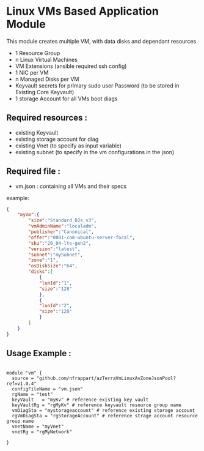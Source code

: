 # Linux VMs Based Application Module
This module creates multiple VM, with data disks and dependant resources
- 1 Resource Group
- n Linux Virtual Machines
- VM Extensions (ansible required ssh config)
- 1 NIC per VM
- n Managed Disks per VM
- Keyvault secrets for primary sudo user Password (to be stored in Existing Core Keyvault)
- 1 storage Account for all VMs boot diags


## Required resources :
- existing Keyvault
- existing storage account for diag
- existing Vnet (to specify as input variable)
- existing subnet (to specify in the vm configurations in the json)

## Required file :
- vm.json : containing all VMs and their specs

example:
```json
{
    "myVm":{
        "size":"Standard_D2s_v3",
        "vmAdminName":"localadm",
        "publisher":"Canonical",
        "offer":"0001-com-ubuntu-server-focal",
        "sku":"20_04-lts-gen2",
		"version":"latest",
        "subnet":"mySubnet",
        "zone":"1",
        "osDiskSize":"64",
        "disks":[
            {
            "lunId":"1",
            "size":"128"
            },
            {
            "lunId":"2",
            "size":"128"
            }
        ]
    }
}
```


## Usage Example :

```hcl

module "vm" {
  source = "github.com/nfrappart/azTerraVmLinuxAvZoneJsonPool?ref=v1.0.4"
  configFileName = "vm.json"
  rgName = "test"
  keyVault   = "myKv" # reference existing key vault
  keyVaultRg = "rgMyKv" # reference keyvault resource group name
  vmDiagSta = "mystorageaccount" # reference existing storage account
  rgVmDiagSta = "rgStorageAccount" # reference strage account resource group name 
  vnetName = "myVnet"
  vnetRg = "rgMyNetwork"

}
```
